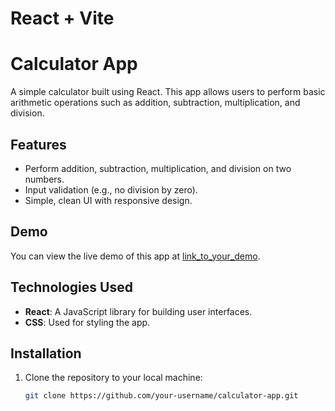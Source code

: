 # React + Vite

# Calculator App

A simple calculator built using React. This app allows users to perform basic arithmetic operations such as addition, subtraction, multiplication, and division.

## Features

- Perform addition, subtraction, multiplication, and division on two numbers.
- Input validation (e.g., no division by zero).
- Simple, clean UI with responsive design.

## Demo

You can view the live demo of this app at [link_to_your_demo](#).

## Technologies Used

- **React**: A JavaScript library for building user interfaces.
- **CSS**: Used for styling the app.

## Installation

1. Clone the repository to your local machine:

   ```bash
   git clone https://github.com/your-username/calculator-app.git
